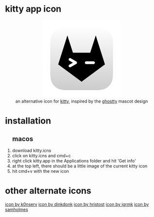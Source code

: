# kitty app icon

<p align="center">
    <img width="256" src="https://github.com/jaashuu/kitty-icon/blob/main/kitty.iconset/icon_256.png" alt="kitty icon">
    <br>
    an alternative icon for <a href="https://sw.kovidgoyal.net/kitty/">kitty</a>, inspired by the <a href="https://ghostty.org/">ghostty</a> mascot design
</p>

# installation
<div id="toc"> <!-- both work, toc or user-content-toc -->
  <ul style="list-style: none;">
    <summary>
      <h2><b>macos</b></h2>
    </summary>
  </ul>
</div>

1. download kitty.icns
2. click on kitty.icns and cmd+c
3. right click kitty.app in the Applications folder and hit 'Get info'
4. at the top left, there should be a little image of the current kitty icon
5. hit cmd+v with the new icon

# other alternate icons

[icon by k0nserv](https://github.com/k0nserv/kitty-icon)
[icon by dinkdonk](https://github.com/DinkDonk/kitty-icon)
[icon by hristost](https://github.com/hristost/kitty-alternative-icon)
[icon by igrmk](https://github.com/igrmk/whiskers)
[icon by samholmes](https://github.com/samholmes/whiskers)

